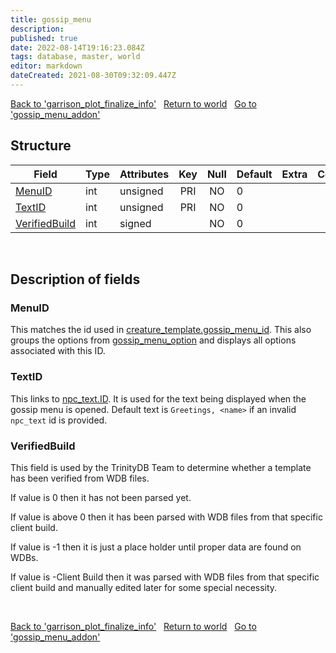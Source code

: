 ```yaml
---
title: gossip_menu
description: 
published: true
date: 2022-08-14T19:16:23.084Z
tags: database, master, world
editor: markdown
dateCreated: 2021-08-30T09:32:09.447Z
---
```


<a href="https://trinitycore.info/en/database/master/world/garrison_plot_finalize_info" class="mt-5 v-btn v-btn--depressed v-btn--flat v-btn--outlined theme--light v-size--default darkblue--text text--lighten-3"><span class="v-btn__content"><i aria-hidden="true" class="v-icon notranslate v-icon--left mdi mdi-arrow-left theme--light"></i><span>Back to 'garrison_plot_finalize_info'</span></span></a>&nbsp;&nbsp;&nbsp;<a href="https://trinitycore.info/en/database/master/world/home" class="mt-5 v-btn v-btn--depressed v-btn--flat v-btn--outlined theme--light v-size--default darkblue--text text--lighten-3"><span class="v-btn__content"><i aria-hidden="true" class="v-icon notranslate v-icon--left mdi mdi-home-outline theme--light"></i><span>Return to world</span></span></a>&nbsp;&nbsp;&nbsp;<a href="https://trinitycore.info/en/database/master/world/gossip_menu_addon" class="mt-5 v-btn v-btn--depressed v-btn--flat v-btn--outlined theme--light v-size--default darkblue--text text--lighten-3"><span class="v-btn__content"><span>Go to 'gossip_menu_addon'</span><i aria-hidden="true" class="v-icon notranslate v-icon--right mdi mdi-arrow-right theme--light"></i></span></a>

## Structure

| Field | Type | Attributes | Key | Null | Default | Extra | Comment | Source in sniff |
| --- | --- | --- | :---: | :---: | --- | --- | --- | --- |
| [MenuID](#menuid) | int | unsigned | PRI | NO | 0 |  |  | SMSG_GOSSIP_MESSAGE |
| [TextID](#textid) | int | unsigned | PRI | NO | 0 |  |  | SMSG_GOSSIP_MESSAGE |
| [VerifiedBuild](#verifiedbuild) | int | signed |  | NO | 0 |  |  | generated |
&nbsp;
## Description of fields

### MenuID
This matches the id used in [creature_template.gossip_menu_id](/en/database/master/world/creature_template#gossip_menu_id). This also groups the options from [gossip_menu_option](/en/database/master/world/gossip_menu_option) and displays all options associated with this ID.
&nbsp;

### TextID
This links to [npc_text.ID](/en/database/master/world/npc_text#ID). It is used for the text being displayed when the gossip menu is opened. Default text is `Greetings, <name>` if an invalid `npc_text` id is provided.
&nbsp;

### VerifiedBuild
This field is used by the TrinityDB Team to determine whether a template has been verified from WDB files.

If value is 0 then it has not been parsed yet.

If value is above 0 then it has been parsed with WDB files from that specific client build.

If value is -1 then it is just a place holder until proper data are found on WDBs.

If value is -Client Build then it was parsed with WDB files from that specific client build and manually edited later for some special necessity.

&nbsp;

<a href="https://trinitycore.info/en/database/master/world/garrison_plot_finalize_info" class="mt-5 v-btn v-btn--depressed v-btn--flat v-btn--outlined theme--light v-size--default darkblue--text text--lighten-3"><span class="v-btn__content"><i aria-hidden="true" class="v-icon notranslate v-icon--left mdi mdi-arrow-left theme--light"></i><span>Back to 'garrison_plot_finalize_info'</span></span></a>&nbsp;&nbsp;&nbsp;<a href="https://trinitycore.info/en/database/master/world/home" class="mt-5 v-btn v-btn--depressed v-btn--flat v-btn--outlined theme--light v-size--default darkblue--text text--lighten-3"><span class="v-btn__content"><i aria-hidden="true" class="v-icon notranslate v-icon--left mdi mdi-home-outline theme--light"></i><span>Return to world</span></span></a>&nbsp;&nbsp;&nbsp;<a href="https://trinitycore.info/en/database/master/world/gossip_menu_addon" class="mt-5 v-btn v-btn--depressed v-btn--flat v-btn--outlined theme--light v-size--default darkblue--text text--lighten-3"><span class="v-btn__content"><span>Go to 'gossip_menu_addon'</span><i aria-hidden="true" class="v-icon notranslate v-icon--right mdi mdi-arrow-right theme--light"></i></span></a>

